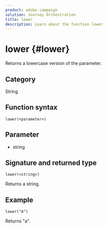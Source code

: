 ```yaml
---
product: adobe campaign
solution: Journey Orchestration
title: lower
description: Learn about the function lower
---
```


# lower {#lower}

Returns a lowercase version of the parameter.

## Category

String

## Function syntax

`lower(<parameter>)`

## Parameter

* string

## Signature and returned type

`lower(<string>)`

Returns a string.

## Example

`lower("A")`

Returns "a".
